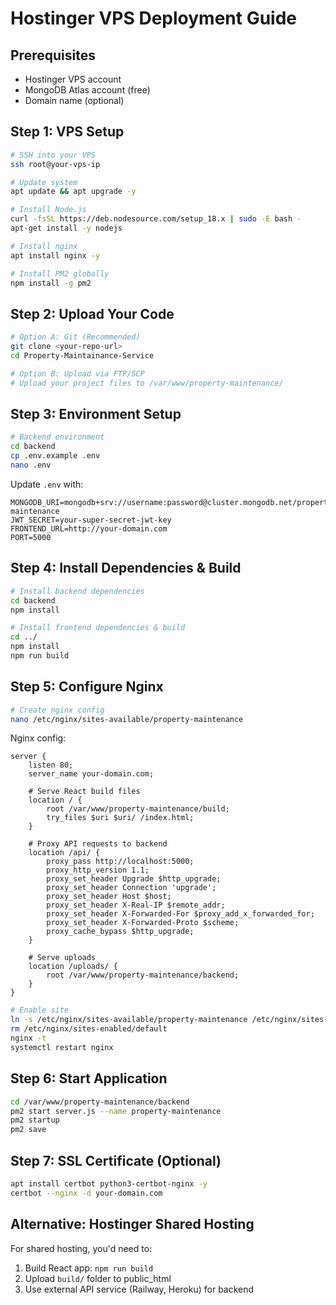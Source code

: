 # Hostinger VPS Deployment Guide

## Prerequisites
- Hostinger VPS account
- MongoDB Atlas account (free)
- Domain name (optional)

## Step 1: VPS Setup
```bash
# SSH into your VPS
ssh root@your-vps-ip

# Update system
apt update && apt upgrade -y

# Install Node.js
curl -fsSL https://deb.nodesource.com/setup_18.x | sudo -E bash -
apt-get install -y nodejs

# Install nginx
apt install nginx -y

# Install PM2 globally
npm install -g pm2
```

## Step 2: Upload Your Code
```bash
# Option A: Git (Recommended)
git clone <your-repo-url>
cd Property-Maintainance-Service

# Option B: Upload via FTP/SCP
# Upload your project files to /var/www/property-maintenance/
```

## Step 3: Environment Setup
```bash
# Backend environment
cd backend
cp .env.example .env
nano .env
```

Update `.env` with:
```
MONGODB_URI=mongodb+srv://username:password@cluster.mongodb.net/property-maintenance
JWT_SECRET=your-super-secret-jwt-key
FRONTEND_URL=http://your-domain.com
PORT=5000
```

## Step 4: Install Dependencies & Build
```bash
# Install backend dependencies
cd backend
npm install

# Install frontend dependencies & build
cd ../
npm install
npm run build
```

## Step 5: Configure Nginx
```bash
# Create nginx config
nano /etc/nginx/sites-available/property-maintenance
```

Nginx config:
```nginx
server {
    listen 80;
    server_name your-domain.com;

    # Serve React build files
    location / {
        root /var/www/property-maintenance/build;
        try_files $uri $uri/ /index.html;
    }

    # Proxy API requests to backend
    location /api/ {
        proxy_pass http://localhost:5000;
        proxy_http_version 1.1;
        proxy_set_header Upgrade $http_upgrade;
        proxy_set_header Connection 'upgrade';
        proxy_set_header Host $host;
        proxy_set_header X-Real-IP $remote_addr;
        proxy_set_header X-Forwarded-For $proxy_add_x_forwarded_for;
        proxy_set_header X-Forwarded-Proto $scheme;
        proxy_cache_bypass $http_upgrade;
    }

    # Serve uploads
    location /uploads/ {
        root /var/www/property-maintenance/backend;
    }
}
```

```bash
# Enable site
ln -s /etc/nginx/sites-available/property-maintenance /etc/nginx/sites-enabled/
rm /etc/nginx/sites-enabled/default
nginx -t
systemctl restart nginx
```

## Step 6: Start Application
```bash
cd /var/www/property-maintenance/backend
pm2 start server.js --name property-maintenance
pm2 startup
pm2 save
```

## Step 7: SSL Certificate (Optional)
```bash
apt install certbot python3-certbot-nginx -y
certbot --nginx -d your-domain.com
```

## Alternative: Hostinger Shared Hosting
For shared hosting, you'd need to:
1. Build React app: `npm run build`
2. Upload `build/` folder to public_html
3. Use external API service (Railway, Heroku) for backend